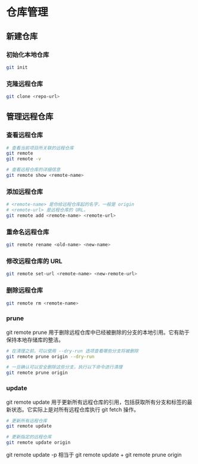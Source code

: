 # 仓库管理

## 新建仓库

### 初始化本地仓库

```sh
git init
```

### 克隆远程仓库

```sh
git clone <repo-url>
```

## 管理远程仓库

### 查看远程仓库

```sh
# 查看当前项目所关联的远程仓库
git remote
git remote -v

# 查看远程仓库的详细信息
git remote show <remote-name>
```

### 添加远程仓库

```sh
# <remote-name> 是你给远程仓库起的名字，一般是 origin
# <remote-url> 是远程仓库的 URL。
git remote add <remote-name> <remote-url>
```

### 重命名远程仓库

```sh
git remote rename <old-name> <new-name>
```

### 修改远程仓库的 URL

```sh
git remote set-url <remote-name> <new-remote-url>
```

### 删除远程仓库

```sh
git remote rm <remote-name>
```

### prune

git remote prune 用于删除远程仓库中已经被删除的分支的本地引用。它有助于保持本地存储库的整洁。

```sh
# 在清理之前，可以使用 --dry-run 选项查看哪些分支将被删除
git remote prune origin --dry-run

# 一旦确认可以安全删除这些分支，执行以下命令进行清理
git remote prune origin
```

### update

git remote update 用于更新所有远程仓库的引用，包括获取所有分支和标签的最新状态。它实际上是对所有远程仓库执行 git fetch 操作。

```sh
# 更新所有远程仓库
git remote update

# 更新指定的远程仓库
git remote update origin
```

git remote update -p 相当于 git remote update + git remote prune origin
